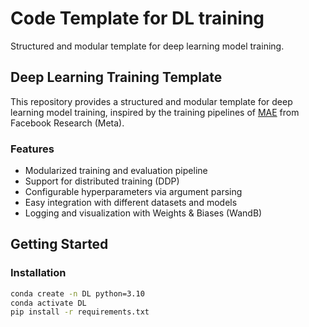 # Code Template for DL training 

Structured and modular template for deep learning model training.

## Deep Learning Training Template

This repository provides a structured and modular template for deep learning model training, inspired by the training pipelines of [MAE](https://github.com/facebookresearch/mae) from Facebook Research (Meta).

### Features
- Modularized training and evaluation pipeline
- Support for distributed training (DDP)
- Configurable hyperparameters via argument parsing
- Easy integration with different datasets and models
- Logging and visualization with Weights & Biases (WandB)

## Getting Started

### Installation
```bash
conda create -n DL python=3.10
conda activate DL
pip install -r requirements.txt
```